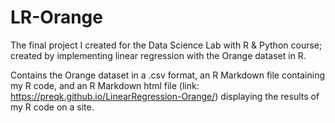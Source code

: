 # LR-Orange
The final project I created for the Data Science Lab with R &amp; Python course; created by implementing linear regression with the Orange dataset in R.

Contains the Orange dataset in a .csv format, an R Markdown file containing my R code, and an R Markdown html file (link: https://preqk.github.io/LinearRegression-Orange/) displaying the results of my R code on a site.
